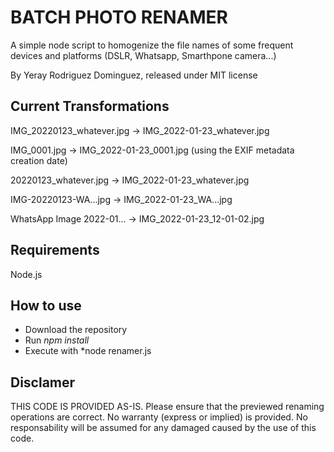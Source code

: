 # BATCH PHOTO RENAMER

A simple node script to homogenize the file names of some frequent devices and platforms (DSLR, Whatsapp, Smarthpone camera...)

By Yeray Rodriguez Dominguez, released under MIT license

## Current Transformations

IMG_20220123_whatever.jpg → IMG_2022-01-23_whatever.jpg

IMG_0001.jpg              → IMG_2022-01-23_0001.jpg (using the EXIF metadata creation date)

20220123_whatever.jpg     → IMG_2022-01-23_whatever.jpg

IMG-20220123-WA...jpg     → IMG_2022-01-23_WA...jpg

WhatsApp Image 2022-01... → IMG_2022-01-23_12-01-02.jpg 

## Requirements

Node.js

## How to use

- Download the repository
- Run *npm install*
- Execute with *node renamer.js <path with photos>

## Disclamer

THIS CODE IS PROVIDED AS-IS. Please ensure that the previewed renaming operations are correct. No warranty (express or implied) is provided. No responsability will be assumed for any damaged caused by the use of this code.